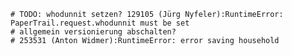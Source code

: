 
    # TODO: whodunnit setzen? 129105 (Jürg Nyfeler):RuntimeError: PaperTrail.request.whodunnit must be set
    # allgemein versionierung abschalten?
    # 253531 (Anton Widmer):RuntimeError: error saving household
